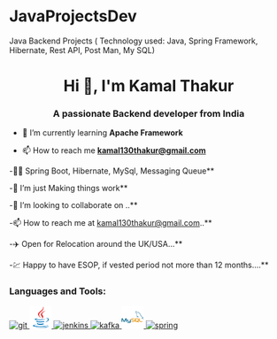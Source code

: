 # JavaProjectsDev
Java Backend Projects ( Technology used:  Java, Spring Framework, Hibernate, Rest API, Post Man, My SQL)
<h1 align="center">Hi 👋, I'm Kamal Thakur</h1>
<h3 align="center">A passionate Backend developer from India</h3>

- 🌱 I’m currently learning **Apache Framework**

- 📫 How to reach me **kamal130thakur@gmail.com**

-🧑‍💻 Spring Boot, Hibernate, MySql, Messaging Queue**

-🌱 I’m just Making things work**

-💞️ I’m looking to collaborate on ..**

-📫 How to reach me at kamal130thakur@gmail.com..**

-✈️ Open for Relocation around the UK/USA...**

-💹 Happy to have ESOP, if vested period not more than 12 months....**

<p align="left">
</p>

<h3 align="left">Languages and Tools:</h3>
<p align="left"> <a href="https://git-scm.com/" target="_blank" rel="noreferrer"> <img src="https://www.vectorlogo.zone/logos/git-scm/git-scm-icon.svg" alt="git" width="40" height="40"/> </a> <a href="https://www.java.com" target="_blank" rel="noreferrer"> <img src="https://raw.githubusercontent.com/devicons/devicon/master/icons/java/java-original.svg" alt="java" width="40" height="40"/> </a> <a href="https://www.jenkins.io" target="_blank" rel="noreferrer"> <img src="https://www.vectorlogo.zone/logos/jenkins/jenkins-icon.svg" alt="jenkins" width="40" height="40"/> </a> <a href="https://kafka.apache.org/" target="_blank" rel="noreferrer"> <img src="https://www.vectorlogo.zone/logos/apache_kafka/apache_kafka-icon.svg" alt="kafka" width="40" height="40"/> </a> <a href="https://www.mysql.com/" target="_blank" rel="noreferrer"> <img src="https://raw.githubusercontent.com/devicons/devicon/master/icons/mysql/mysql-original-wordmark.svg" alt="mysql" width="40" height="40"/> </a> <a href="https://spring.io/" target="_blank" rel="noreferrer"> <img src="https://www.vectorlogo.zone/logos/springio/springio-icon.svg" alt="spring" width="40" height="40"/> </a> </p>

